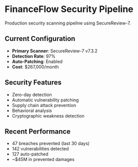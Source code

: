 # FinanceFlow Security Pipeline

Production security scanning pipeline using SecureReview-7.

## Current Configuration
- **Primary Scanner**: SecureReview-7 v7.3.2
- **Detection Rate**: 97%
- **Auto-Patching**: Enabled
- **Cost**: $267,000/month

## Security Features
- Zero-day detection
- Automatic vulnerability patching
- Supply chain attack prevention
- Behavioral analysis
- Cryptographic weakness detection

## Recent Performance
- 47 breaches prevented (last 30 days)
- 142 vulnerabilities detected
- 127 auto-patched
- ~$45M in prevented damages
